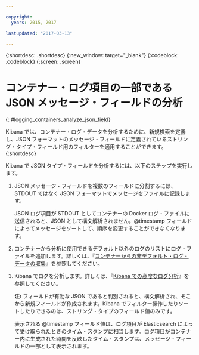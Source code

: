 ```yaml
---

copyright:
  years: 2015, 2017

lastupdated: "2017-03-13"

---
```



{:shortdesc: .shortdesc}
{:new_window: target="_blank"}
{:codeblock: .codeblock}
{:screen: .screen}


# コンテナー・ログ項目の一部である JSON メッセージ・フィールドの分析
{: #logging_containers_analyze_json_field}

Kibana では、コンテナー・ログ・データを分析するために、新規検索を定義し、JSON フォーマットのメッセージ・フィールドに定義されているストリング・タイプ・フィールド用のフィルターを適用することができます。
{:shortdesc}

Kibana で JSON タイプ・フィールドを分析するには、以下のステップを実行します。

1. JSON メッセージ・フィールドを複数のフィールドに分割するには、STDOUT ではなく JSON フォーマットでメッセージをファイルに記録します。 

    JSON ログ項目が STDOUT としてコンテナーの Docker ログ・ファイルに送信されると、JSON として構文解析されません。@timestamp フィールドによってメッセージをソートして、順序を変更することができなくなります。  

2. コンテナーから分析に使用できるデフォルト以外のログのリストにログ・ファイルを追加します。詳しくは、『[コンテナーからの非デフォルト・ログ・データの収集](logging_containers_other_logs.html#logging_containers_collect_data)』を参照してください。 

3. Kibana でログを分析します。詳しくは、『[Kibana での高度なログ分析](../kibana4/logging_analyzing_logs_Kibana.html#analyzing_logs_Kibana)』を参照してください。

    **注:** フィールドが有効な JSON であると判別されると、構文解析され、そこから新規フィールドが作成されます。Kibana でフィルター操作したりソートしたりできるのは、ストリング・タイプのフィールド値のみです。
    
    表示される @timestamp フィールド値は、ログ項目が Elasticsearch によって受け取られたときのタイム・スタンプに相当します。ログ項目がコンテナー内に生成された時間を反映したタイム・スタンプは、メッセージ・フィールドの一部として表示されます。
    


